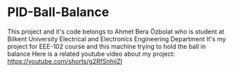 # PID-Ball-Balance
This project and it's code belongs to Ahmet Bera Özbolat who is student at Bilkent University Electrical and Electronics Engineering Department
It's my project for EEE-102 course and this machine trying to hold the ball in balance
Here is a related youtube video about my project: https://youtube.com/shorts/g2RfSnhijZI
